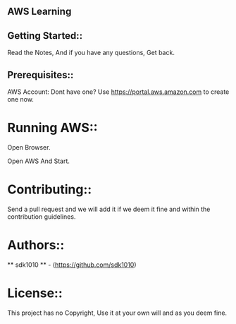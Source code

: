 ## AWS Learning

## Getting Started::

Read the Notes, And if you have any questions, Get back.


## Prerequisites::

AWS Account: Dont have one? Use https://portal.aws.amazon.com to create one now.

# Running AWS::

Open Browser.

Open AWS And Start.

# Contributing::

Send a pull request and we will add it if we deem it fine and within the contribution guidelines.

# Authors::

** sdk1010 ** - (https://github.com/sdk1010)

# License::

This project has no Copyright, Use it at your own will and as you deem fine.
